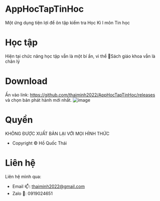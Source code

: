# AppHocTapTinHoc
Một ứng dụng tiện lợi để ôn tập kiểm tra Học Kì I môn Tin học
# Học tập
Hiện tại chức năng học tập vẫn là một bí ẩn, vì thể 🥉Sách giáo khoa vẫn là chân lý
# Download
Ấn vào link: https://github.com/thaiminh2022/AppHocTapTinHoc/releases và chọn bản phát hành mới nhất.
![image](https://user-images.githubusercontent.com/61746399/146763327-04e180e9-4a90-42b1-9fc6-0b2059484e10.png)
# Quyền
KHÔNG ĐƯỢC XUẤT BẢN LẠI VỚI MỌI HÌNH THỨC
- Copyright ©️ Hồ Quốc Thái 
# Liên hệ
Liên hệ mình qua: 
- Email 📫: thaiminh2022@gmail.com
- Zalo 📱: 0919024651
